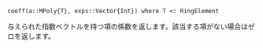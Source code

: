 ```
coeff(a::MPoly{T}, exps::Vector{Int}) where T <: RingElement
```

与えられた指数ベクトルを持つ項の係数を返します。該当する項がない場合はゼロを返します。
